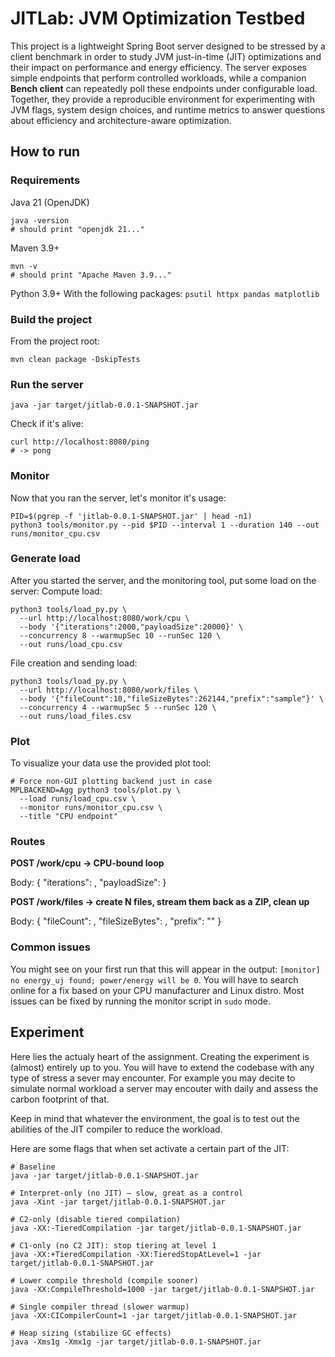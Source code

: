 # JITLab: JVM Optimization Testbed

This project is a lightweight Spring Boot server designed to be stressed by a client benchmark in order to study JVM just-in-time (JIT) optimizations and their impact on performance and energy efficiency. The server exposes simple endpoints that perform controlled workloads, while a companion **Bench client** can repeatedly poll these endpoints under configurable load. Together, they provide a reproducible environment for experimenting with JVM flags, system design choices, and runtime metrics to answer questions about efficiency and architecture-aware optimization.

## How to run 

### Requirements 
Java 21 (OpenJDK)
``` 
java -version
# should print "openjdk 21..."
```

Maven 3.9+
```
mvn -v
# should print "Apache Maven 3.9..."
```

Python 3.9+
With the following packages: ```psutil httpx pandas matplotlib```

### Build the project
From the project root:
```
mvn clean package -DskipTests
```
### Run the server
```
java -jar target/jitlab-0.0.1-SNAPSHOT.jar
```
Check if it's alive:
```
curl http://localhost:8080/ping
# -> pong
```

### Monitor
Now that you ran the server, let's monitor it's usage: 
```
PID=$(pgrep -f 'jitlab-0.0.1-SNAPSHOT.jar' | head -n1)
python3 tools/monitor.py --pid $PID --interval 1 --duration 140 --out runs/monitor_cpu.csv
```

### Generate load
After you started the server, and the monitoring tool, put some load on the server:
Compute load:
```
python3 tools/load_py.py \
  --url http://localhost:8080/work/cpu \
  --body '{"iterations":2000,"payloadSize":20000}' \
  --concurrency 8 --warmupSec 10 --runSec 120 \
  --out runs/load_cpu.csv
```

File creation and sending load:
```
python3 tools/load_py.py \
  --url http://localhost:8080/work/files \
  --body '{"fileCount":10,"fileSizeBytes":262144,"prefix":"sample"}' \
  --concurrency 4 --warmupSec 5 --runSec 120 \
  --out runs/load_files.csv
```

### Plot 
To visualize your data use the provided plot tool:
```
# Force non-GUI plotting backend just in case
MPLBACKEND=Agg python3 tools/plot.py \
  --load runs/load_cpu.csv \
  --monitor runs/monitor_cpu.csv \
  --title "CPU endpoint"
```

### Routes
**POST /work/cpu → CPU-bound loop**

Body: { "iterations": <int>, "payloadSize": <int> }

**POST /work/files → create N files, stream them back as a ZIP, clean up**

Body: { "fileCount": <int>, "fileSizeBytes": <int>, "prefix": "<str>" }

### Common issues
You might see on your first run that this will appear in the output: ```[monitor] no energy_uj found; power/energy will be 0```. You will have to search online for a fix based on your CPU manufacturer and Linux distro. Most issues can be fixed by running the monitor script in ```sudo``` mode.

## Experiment 
Here lies the actualy heart of the assignment. Creating the experiment is (almost) entirely up to you. You will have to extend the codebase with any type of stress a sever may encounter. For example you may decite to simulate normal workload a server may encouter with daily and assess the carbon footprint of that.

Keep in mind that whatever the environment, the goal is to test out the abilities of the JIT compiler to reduce the workload.

Here are some flags that when set activate a certain part of the JIT:
```
# Baseline
java -jar target/jitlab-0.0.1-SNAPSHOT.jar

# Interpret-only (no JIT) — slow, great as a control
java -Xint -jar target/jitlab-0.0.1-SNAPSHOT.jar

# C2-only (disable tiered compilation)
java -XX:-TieredCompilation -jar target/jitlab-0.0.1-SNAPSHOT.jar

# C1-only (no C2 JIT): stop tiering at level 1
java -XX:+TieredCompilation -XX:TieredStopAtLevel=1 -jar target/jitlab-0.0.1-SNAPSHOT.jar

# Lower compile threshold (compile sooner)
java -XX:CompileThreshold=1000 -jar target/jitlab-0.0.1-SNAPSHOT.jar

# Single compiler thread (slower warmup)
java -XX:CICompilerCount=1 -jar target/jitlab-0.0.1-SNAPSHOT.jar

# Heap sizing (stabilize GC effects)
java -Xms1g -Xmx1g -jar target/jitlab-0.0.1-SNAPSHOT.jar
```